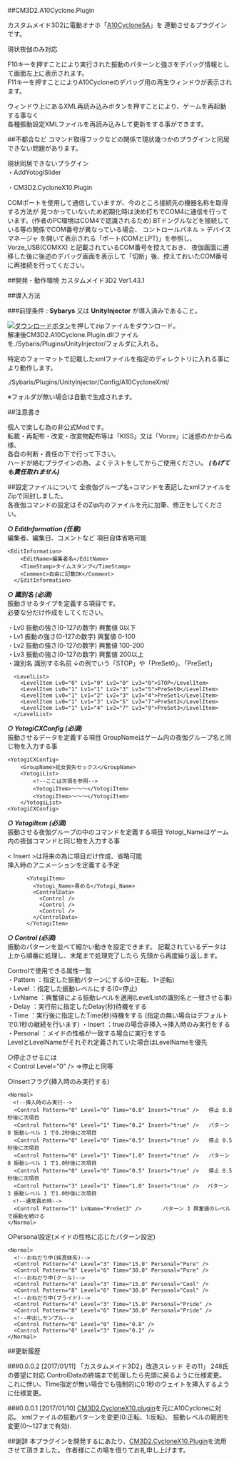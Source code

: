##CM3D2.A10Cyclone.Plugin

カスタムメイド3D2に電動オナホ「[A10CycloneSA][]」を
連動させるプラグインです。
  
現状夜伽のみ対応  

F10キーを押すことにより実行された振動のパターンと強さをデバッグ情報として画面左上に表示されます。  
F11キーを押すことによりA10Cycloneのデバッグ用の再生ウィンドウが表示されます。  

ウィンドウ上にあるXML再読み込みボタンを押すことにより、ゲームを再起動する事なく  
各種振動設定XMLファイルを再読み込みして更新をする事ができます。  

##不都合など
コマンド取得フックなどの関係で現状幾つかのプラグインと同居できない問題があります。

現状同居できないプラグイン  
・AddYotogiSlider

・CM3D2.CycloneX10.Plugin

COMポートを使用して通信していますが、今のところ接続先の機器名称を取得する方法が
見つかっていないため初期化時は決め打ちでCOM4に通信を行っています。(作者のPC環境はCOM4で認識されるため)
BTドングルなどを接続している等の関係でCOM番号が異なっている場合、
コントロールパネル > デバイスマネージャ を開いて表示される「ポート(COMとLPT)」を参照し、
Vorze_USB(COMXX) と記載されているCOM番号を控えておき、
夜伽画面に遷移した後に後述のデバッグ画面を表示して「切断」後、控えておいたCOM番号に再接続を行ってください。

##開発・動作環境
カスタムメイド3D2	Ver1.43.1
  
##導入方法

###前提条件  : **Sybarys** 又は **UnityInjector** が導入済みであること。  

[![ダウンロードボタン][img_download]][master zip]を押してzipファイルをダウンロード。   
解凍後CM3D2.A10Cyclone.Plugin.dllファイルを./Sybaris/Plugins/UnityInjector/フォルダに入れる。

特定のフォーマットで記載したxmlファイルを指定のディレクトリに入れる事により動作します。

./Sybaris/Plugins/UnityInjector/Config/A10CycloneXml/

※フォルダが無い場合は自動で生成されます。
     
##注意書き

個人で楽しむ為の非公式Modです。  
転載・再配布・改変・改変物配布等は「KISS」又は「Vorze」に迷惑のかからぬ様、  
各自の判断・責任の下で行って下さい。  
ハードが絡むプラグインの為、よくテストをしてからご使用ください。  ***(もげても責任取れません)***

##設定ファイルについて
全夜伽グループ名+コマンドを表記したxmlファイルをZipで同封しました。   
各夜伽コマンドの設定はそのZip内のファイルを元に加筆、修正をしてください。  

***○ EditInformation (任意)***  
編集者、編集日、コメントなど 項目自体省略可能

```
<EditInformation>
    <EditName>編集者名</EditName>         
    <TimeStamp>タイムスタンプ</TimeStamp>
    <Comment>自由に記載OK</Comment>
  </EditInformation>
```

***○ 識別名 (必須)***  
振動させるタイプを定義する項目です。  
必要な分だけ作成をしてください。
  
・Lv0		振動の強さ(0-127の数字) 興奮値 0以下  
・Lv1		振動の強さ(0-127の数字) 興奮値 0-100   
・Lv2		振動の強さ(0-127の数字) 興奮値 100-200   
・Lv3		振動の強さ(0-127の数字) 興奮値 200以上   
・識別名	識別する名前  ↓の例でいう「STOP」や「PreSet0」、「PreSet1」

```
  <LevelList>
    <LevelItem Lv0="0" Lv1="0" Lv2="0" Lv3="0">STOP</LevelItem>
    <LevelItem Lv0="1" Lv1="1" Lv2="3" Lv3="5">PreSet0</LevelItem> 
    <LevelItem Lv0="1" Lv1="2" Lv2="3" Lv3="4">PreSet1</LevelItem> 
    <LevelItem Lv0="1" Lv1="3" Lv2="5" Lv3="7">PreSet2</LevelItem> 
    <LevelItem Lv0="1" Lv1="4" Lv2="7" Lv3="9">PreSet3</LevelItem>
  </LevelList>
```

***○ YotogiCXConfig (必須)***  
振動させるデータを定義する項目
GroupNameはゲーム内の夜伽グループ名と同じ物を入力する事
```
<YotogiCXConfig>
    <GroupName>処女喪失セックス</GroupName>
    <YotogiList>
	    <!--ここは次項を参照-->
        <YotogiItem>～～～</YotogiItem>
		<YotogiItem>～～～</YotogiItem>
    </YotogiList>
<YotogiCXConfig>
```

***○ YotogiItem (必須)***  
振動させる夜伽グループの中のコマンドを定義する項目
Yotogi_Nameはゲーム内の夜伽コマンドと同じ物を入力する事

< Insert >は将来の為に項目だけ作成、省略可能  
挿入時のアニメーションを定義する予定

```
      <YotogiItem>
        <Yotogi_Name>責める</Yotogi_Name>
        <ControlData>
          <Control />
          <Control />
          <Control />
        </ControlData>
      </YotogiItem>
```
***○ Control (必須)***  
振動のパターンを並べて細かい動きを設定できます。
記載されているデータは上から順番に処理し、末尾まで処理完了したら
先頭から再度繰り返します。

Controlで使用できる属性一覧  
・Pattern	：指定した振動パターンにする(0=正転、1=逆転)  
・Level		：指定した振動レベルにする(0=停止)  
・LvName	：興奮値による振動レベルを適用(LevelListの識別名と一致させる事)  
・Delay		：実行前に指定したDelay(秒)待機をする  
・Time		：実行後に指定したTime(秒)待機をする  (指定の無い場合はデフォルトで0.1秒の継続を行います)
・Insert	：trueの場合非挿入→挿入時のみ実行をする  
・Personal	：メイドの性格が一致する場合に実行をする  
 LevelとLevelNameがそれぞれ定義されていた場合はLevelNameを優先  

○停止させるには  
 < Control Level="0" /> =>停止と同等  

○Insertフラグ(挿入時のみ実行する)
```
<Normal>
　<!--挿入時のみ実行-->
  <Control Pattern="0" Level="0" Time="0.8" Insert="true" />   停止 0.8秒後に次項目
  <Control Pattern="0" Level="1" Time="0.2" Insert="true" />   パターン 0 振動レベル 1 で0.2秒後に次項目　　
  <Control Pattern="0" Level="0" Time="0.5" Insert="true" />   停止 0.5秒後に次項目
  <Control Pattern="0" Level="1" Time="1.0" Insert="true" />   パターン 0 振動レベル 1 で1.0秒後に次項目
  <Control Pattern="0" Level="0" Time="0.5" Insert="true" />   停止 0.5秒後に次項目
  <Control Pattern="3" Level="1" Time="1.0" Insert="true" /> 　パターン 3 振動レベル 1 で1.0秒後に次項目
　<!--通常責め時-->
  <Control Pattern="3" LvName="PreSet3" />     　パターン 3 興奮値のレベルで振動を続ける
</Normal>
```
○Personal設定(メイドの性格に応じたパターン設定)
```
<Normal>
  <!--おねだり中(純真妹系)-->
  <Control Pattern="4" Level="3" Time="15.0" Personal="Pure" />
  <Control Pattern="8" Level="6" Time="30.0" Personal="Pure" />
  <!--おねだり中(クール)-->
  <Control Pattern="4" Level="3" Time="15.0" Personal="Cool" />
  <Control Pattern="8" Level="6" Time="30.0" Personal="Cool" />
  <!--おねだり中(プライド)-->
  <Control Pattern="4" Level="3" Time="15.0" Personal="Pride" />
  <Control Pattern="8" Level="6" Time="30.0" Personal="Pride" />
  <!--中出しサンプル-->
  <Control Pattern="0" Level="0" Time="0.8" />
  <Control Pattern="0" Level="3" Time="0.2" />
</Normal>
```

##更新履歴

###0.0.0.2 [2017/01/11]
「カスタムメイド3D2」改造スレッド その11」 248氏の要望に対応
ControlDataの終端まで処理したら先頭に戻るように仕様変更。
これに伴い、Time指定が無い場合でも強制的に0.1秒のウェイトを挿入するように仕様変更。

###0.0.0.1 [2017/01/10]
[CM3D2.CycloneX10.plugin][]を元にA10Cycloneに対応。
xmlファイルの振動パターンを変更(0:正転、1:反転)、
振動レベルの範囲を変更(0～127まで有効).

##謝辞
本プラグインを開発するにあたり、[CM3D2.CycloneX10.Plugin][]を流用させて頂きました。
作者様にこの場を借りてお礼申し上げます。

[A10CycloneSA]: http://www.vorze.jp/a10cyclonesa/ "A10CycloneSA"
[CM3D2.CycloneX10.Plugin]: https://github.com/sirogane/CM3D2.CycloneX10.plugin/ "CM3D2.AddModsSlider.Plugin/"
[master zip]: https://github.com/obtdai/CM3D2.A10Cyclone.plugin/archive/master.zip "master zip"
[img_download]: http://i.imgur.com/byav3Uf.png "ダウンロードボタン"
